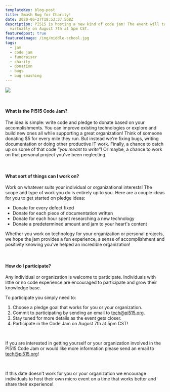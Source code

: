 ```yaml
---
templateKey: blog-post
title: Smash Bug for Charity!
date: 2020-06-27T18:53:37.568Z
description: PI515 is hosting a new kind of code jam! The event will take place
  virtually on August 7th at 5pm CST.
featuredpost: true
featuredimage: /img/middle-school.jpg
tags:
  - jam
  - code jam
  - fundraiser
  - charity
  - donation
  - bugs
  - bug smashing
---
```

![](/img/middle-school.jpg)

<br>



#### What is the PI515 Code Jam?

The idea is simple: write code and pledge to donate based on your accomplishments. You can improve existing technologies or explore and build new ones all while supporting a great organization! Think of someone donating $5 for every mile they run. But instead we're fixing bugs, writing documentation or doing other productive IT work. Finally, a chance to catch up on some of that code *"you meant to write"*! Or maybe, a chance to work on that personal project you've been neglecting.

<br>

#### What sort of things can I work on?

Work on whatever suits your individual or organizational interests! The scope and type of work you do is entirely up to you. Here are a couple ideas for you to get started on pledge ideas:

* Donate for every defect fixed
* Donate for each piece of documentation written
* Donate for each hour spent researching a new technology
* Donate a predetermined amount and jam to your heart's content

Whether you work on technology for your organization or personal projects, we hope the jam provides a fun experience, a sense of accomplishment and positivity knowing you've helped an incredible organization!

<br>

#### How do I participate?

Any individual or organization is welcome to participate. Individuals with little or no code experience are encouraged to participate and grow their knowledge base.

To participate you simply need to: 

1. Choose a pledge goal that works for you or your organization.
2. Commit to participating by sending an email to  [tech@pi515.org](mailto:tech@pi515.org).
3. Stay tuned for more details as the event gets closer.
4. Participate in the Code Jam on August 7th at 5pm CST!

<br>

If you are interested in getting yourself or your organization involved in the PI515 Code Jam or would like more information please send an email to [tech@pi515.org](mailto:tech@pi515.org)!

<br>

If this date doesn't work for you or your organization we encourage individuals to host their own micro event on a time that works better and share their experience!